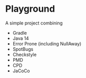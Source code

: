 # Playground
A simple project combining
 * Gradle
 * Java 14
 * Error Prone (including NullAway)
 * SpotBugs
 * Checkstyle
 * PMD
 * CPD
 * JaCoCo